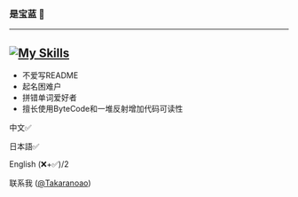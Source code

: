 ### 是宝蓝 🐺
---------------
[![My Skills](https://skillicons.dev/icons?i=react,java,ts)](https://skillicons.dev)
---------------
- 不爱写README 
- 起名困难户
- 拼错单词爱好者
- 擅长使用ByteCode和一堆反射增加代码可读性

中文✅ 

日本語✅

English (❌+✅)/2

联系我 ([@Takaranoao](https://t.me/Takaranoao))
<!--
**Takaranoao/Takaranoao** is a ✨ _special_ ✨ repository because its `README.md` (this file) appears on your GitHub profile.

Here are some ideas to get you started:

- 🔭 I’m currently working on ...
- 🌱 I’m currently learning ...
- 👯 I’m looking to collaborate on ...
- 🤔 I’m looking for help with ...
- 💬 Ask me about ...
- 📫 How to reach me: ...
- 😄 Pronouns: ...
- ⚡ Fun fact: ...
-->
